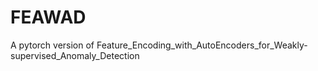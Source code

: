 # FEAWAD

A pytorch version of Feature_Encoding_with_AutoEncoders_for_Weakly-supervised_Anomaly_Detection
